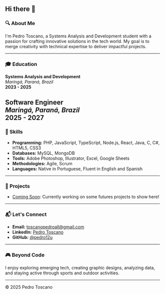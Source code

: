 ## Hi there 👋

### 🔍 About Me

I'm Pedro Toscano, a Systems Analysis and Development student with a passion for crafting innovative solutions in the tech world. My goal is to merge creativity with technical expertise to deliver impactful projects.

---

### 🎓 Education

**Systems Analysis and Development**  
*Maringá, Paraná, Brazil*  
**2023 - 2025**

**Software Engineer**  
*Maringá, Paraná, Brazil*  
**2025 - 2027**
---

### 🚀 Skills

- **Programming:** PHP, JavaScript, TypeScript, Node.js, React, Java, C, C#, HTML5, CSS3  
- **Databases:** MySQL, MongoDB  
- **Tools:** Adobe Photoshop, Illustrator, Excel, Google Sheets  
- **Methodologies:** Agile, Scrum  
- **Languages:** Native in Portuguese, Fluent in English and Spanish

---

### 💼 Projects

- [Coming Soon](#): Currently working on some futures projects to show here!

---

### 📬 Let's Connect

- **Email:** [toscanopedroall@gmail.com](mailto:toscanopedroall@gmail.com)  
- **LinkedIn:** [Pedro Toscano](https://www.linkedin.com/in/pedro-toscano-674454218/)  
- **GitHub:** [@pedro12u](https://github.com/pedro12u)

---

### 🎮 Beyond Code

I enjoy exploring emerging tech, creating graphic designs, analyzing data, and staying active through sports and outdoor activities.

---

© 2025 Pedro Toscano
